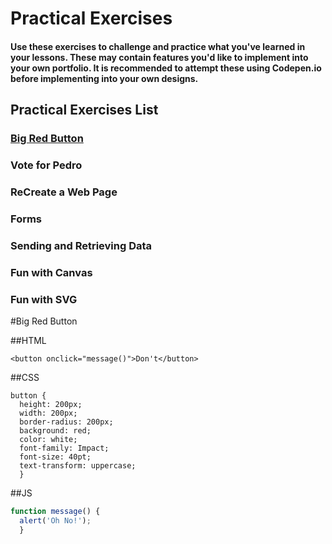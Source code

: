 # Practical Exercises

#### Use these exercises to challenge and practice what you've learned in your lessons.  These may contain features you'd like to implement into your own portfolio.  It is recommended to attempt these using Codepen.io before implementing into your own designs.



## Practical Exercises List
### [Big Red Button](#RedButton)
### Vote for Pedro
### ReCreate a Web Page
### Forms
### Sending and Retrieving Data
### Fun with Canvas
### Fun with SVG


#Big Red Button <a name="RedButton"></a>

##HTML
```HTML5
<button onclick="message()">Don't</button>
```

##CSS
```HTML5
button {
  height: 200px;
  width: 200px;
  border-radius: 200px;
  background: red;
  color: white;
  font-family: Impact;
  font-size: 40pt;
  text-transform: uppercase;
  }

```

##JS
```JavaScript
function message() {
  alert('Oh No!');
  }
```
